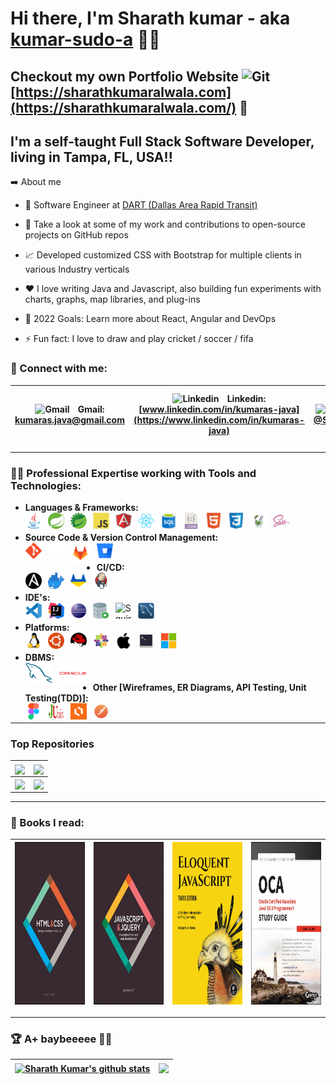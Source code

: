 # Hi there, I'm Sharath kumar - aka [kumar-sudo-a](https://github.com/kumar-sudo-a) 👋🏼

## Checkout my own Portfolio Website <img align="justify" alt="Git" width="32px" height="30px" src="https://user-images.githubusercontent.com/78719857/197220696-27cd8b82-048e-4356-85d0-1e10e11eae28.png"/><a>[https://sharathkumaralwala.com](https://sharathkumaralwala.com/)<a/> 🔗

## I'm a self-taught Full Stack Software Developer, living in Tampa, FL, USA!!

➡️ About me

- 💼 Software Engineer at [DART (Dallas Area Rapid Transit)](https://www.dart.org/)

- 🔭 Take a look at some of my work and contributions to open-source projects on GitHub repos

- 📈 Developed customized CSS with Bootstrap for multiple clients in various Industry verticals

- ❤️ I love writing Java and Javascript, also building fun experiments with charts, graphs, map libraries, and plug-ins

- 🥅 2022 Goals: Learn more about React, Angular and DevOps

- ⚡ Fun fact: I love to draw and play cricket / soccer / fifa

### 💬 Connect with me:

| <img align="centre" alt="Gmail" width="18px" src="https://upload.wikimedia.org/wikipedia/commons/7/7e/Gmail_icon_%282020%29.svg" style="padding-right:2px;" /> &nbsp; Gmail: <br/>[kumaras.java@gmail.com](kumaras.java@gmail.com) | <img align="centre" alt="Linkedin" width="18px" src="https://upload.wikimedia.org/wikipedia/commons/c/ca/LinkedIn_logo_initials.png" style="padding-right:2px;" /> &nbsp; Linkedin: <br/>[www.linkedin.com/in/kumaras-java](https://www.linkedin.com/in/kumaras-java) | <img align="centre" alt="Twitter" width="18px" src="https://raw.githubusercontent.com/anuraghazra/anuraghazra/master/assets/twitter.svg" style="padding-right:2px;" /> &nbsp; Twitter: <br/>[@Sharath_kumar22](@Sharath_kumar22) | <img align="centre" alt="Skype" width="18px" src="https://www.freepnglogos.com/uploads/skype-logo-png/skype-logo-vector-icon-template-clipart-download-0.png" style="padding-right:2px;" /> &nbsp; Skype: <br/>[Kumar](https://join.skype.com/invite/D6HsHUnmOjD5) | <img align="centre" alt="Skype" width="18px" src="https://user-images.githubusercontent.com/3369400/139447912-e0f43f33-6d9f-45f8-be46-2df5bbc91289.png" style="padding-right:2px;" /> &nbsp; GitHub: <br/>[github.com/kumar-sudo-a](https://github.com/kumar-sudo-a) |
| ---------------------------------------------------------------------------------------------------------------------------------------------------------------------------------------------------------------------------------- | --------------------------------------------------------------------------------------------------------------------------------------------------------------------------------------------------------------------------------------------------------------------- | -------------------------------------------------------------------------------------------------------------------------------------------------------------------------------------------------------------------------------- | ------------------------------------------------------------------------------------------------------------------------------------------------------------------------------------------------------------------------------------------------------------------ | -------------------------------------------------------------------------------------------------------------------------------------------------------------------------------------------------------------------------------------------------------------------- |

---

### 💪🏻 Professional Expertise working with Tools and Technologies:

- **Languages & Frameworks:**  
   <img align="left" alt="Java" width="26px" height="26px" src="images/LanguagesAndFrameworks/java.svg" style="padding-right:10px;" />
  <img align="left" alt="Spring" width="26px" height="26px" src="images/LanguagesAndFrameworks/spring.svg" style="padding-right:10px;" />
  <img align="left" alt="Spring-boot" width="26px" height="26px" src="images/LanguagesAndFrameworks/springboot.jpg" style="padding-right:10px;" />
  <img align="left" alt="JavaScript" width="26px" height="26px" src="images/LanguagesAndFrameworks/javascript.svg" style="padding-right:10px;" />
  <img align="left" alt="Angular" width="26px" height="26px" src="images/LanguagesAndFrameworks/angularJS.svg" style="padding-right:10px;" />
  <img align="left" alt="React" width="26px" height="26px" src="images/LanguagesAndFrameworks/react.svg" style="padding-right:10px;" />
  <img align="left" alt="SQL" width="26px" height="26px" src="images/LanguagesAndFrameworks/sql.png" style="padding-right:10px;" />
  <img align="left" alt="JSON" width="26px" height="26px" src="images/LanguagesAndFrameworks/json.png" style="padding-right:10px;" />
  <img align="left" alt="HTML5" width="26px" height="26px" src="images/LanguagesAndFrameworks/html5.svg" style="padding-right:10px;" />
  <img align="left" alt="CSS3" width="26px" height="26px" src="images/LanguagesAndFrameworks/css3.svg" style="padding-right:10px;" />
  <img align="left" alt="Mockito" width="26px" height="26px" src="images/LanguagesAndFrameworks/mockito.jpg" style="padding-right:10px;" />
  <img align="left" alt="Sass" width="26px" height="26px" src="images/LanguagesAndFrameworks/sass.svg" style="padding-right:10px;" />
  <br />

- **Source Code & Version Control Management:**  
  <img align="left" alt="Git" width="26px" height="26px" src="images/SourceCodeAndVersionControlManagement/git.svg" style="padding-right:10px;" />
  <img align="left" alt="GitHub" width="26px" height="26px" src="images/SourceCodeAndVersionControlManagement/github.png" style="padding-right:10px;" />
  <img align="left" alt="GitLab" width="32px" height="34px" src="images/SourceCodeAndVersionControlManagement/gitlab.png" style="padding-right:10px;" />
  <img align="left" alt="Bitbucket" width="26px" height="26px" src="images/SourceCodeAndVersionControlManagement/bitbucket.svg" style="padding-right:10px;" />
  <br />

- **CI/CD:**  
   <img align="left" alt="Jenkins" width="26px" height="26px" src="images/CICD/ansible.png" style="padding-right:10px;" />
  <img align="left" alt="GitLab" width="26px" height="26px" src="images/CICD/docker.png" style="padding-right:10px;" />
  <img align="left" alt="Ansible" width="26px" height="26px" src="images/CICD/gitlab.svg" style="padding-right:10px;" />
  <img align="left" alt="Docker" width="26px" height="26px" src="images/CICD/jenkins.svg" style="padding-right:10px;" />
  <br />

- **IDE's:**  
   <img align="left" alt="Visual Studio Code" width="26px" height="26px" src="images/IDEs/visualstudiocode.svg" style="padding-right:10px;" />
  <img align="left" alt="IntelliJ IDEA" width="26px" height="26px" src="images/IDEs/intelliJIDEA.svg" style="padding-right:10px;" />
  <img align="left" alt="Eclipse" width="26px" height="26px" src="images/IDEs/eclipse.svg" style="padding-right:10px;" />
  <img align="left" alt="Oracle SQL Developer" width="26px" height="26px" src="images/IDEs/oracleSQLdeveloper.png" style="padding-right:10px;" />
  <img align="left" alt="Squirrel" width="26px" height="26px" src="images/IDEs/squirrel.acorn.ico" style="padding-right:10px;" />
  <img align="left" alt="MySQL WorkBench" width="26px" height="26px" src="images/IDEs/mySQLworkbench.png" style="padding-right:10px;" />
  <br />

- **Platforms:**  
   <img align="left" alt="Linux" width="26px" height="26px" src="images/Platforms/linux.svg" style="padding-right:10px;" />
  <img align="left" alt="Ubuntu" width="26px" height="26px" src="images/Platforms/ubuntu.svg" style="padding-right:10px;" />
  <img align="left" alt="RedHat" width="26px" height="26px" src="images/Platforms/redhat.svg" style="padding-right:10px;" />
  <img align="left" alt="CentOS" width="26px" height="26px" src="images/Platforms/centOS.svg" style="padding-right:10px;" />
  <img align="left" alt="Apple" width="26px" height="26px" src="images/Platforms/apple.svg" style="padding-right:10px;" />
  <img align="left" alt="Terminal" width="26px" height="26px" src="images/Platforms/terminal.svg" style="padding-right:10px;" />
  <img align="left" alt="Microsoft Windows" width="26px" height="26px" src="images/Platforms/microsoftWindows.svg" style="padding-right:10px;" />
  <br />

- **DBMS:**  
   <img align="left" align="top" alt="Mysqlserver" width="44px" height="34px" src="images/DBMS/mysqlserver.svg" style="padding-right:10px;" />
  <img align="left" alt="Oracle" width="44px" height="34px" src="images/DBMS/oracle.svg" style="padding-right:10px;" />
  <br />
  
- **Other [Wireframes, ER Diagrams, API Testing, Unit Testing(TDD)]:**  
   <img align="left" alt="Figma" width="26px" height="26px" src="images\Other\figma.png" style="padding-right:10px;" />
  <img align="left" alt="Lucid Chart" width="26px" height="26px" src="images\Other\junit-logo.png" style="padding-right:10px;" />
  <img align="left" alt="Postman" width="26px" height="26px" src="images\Other\lucidchart.png" style="padding-right:10px;" />
  <img align="left" alt="Junit" width="26px" height="26px" src="images\Other\postman.png" style="padding-right:10px;" />
  <br />

---

### Top Repositories

<!--
<a href="https://github.com/kumar-sudo-a/transitime">
  <img align="center" src="https://github-readme-stats.vercel.app/api/pin/?username=kumar-sudo-a&repo=transitime&theme=buefy" />
</a>
<!-- Other contributions (Private) -->
<!--[ <a href="https://github.com/camsys/transitime">
  <img align="center" src="https://github-readme-stats.vercel.app/api/pin/?username=kumar-sudo-a&repo=transitime&theme=buefy" />
</a>
<a href="https://github.com/camsys/rawnav-file-loader">
  <img align="center" src="https://github-readme-stats.vercel.app/api/pin/?username=kumar-sudo-a&repo=rawnav-file-loader&theme=buefy" />
</a> ]
<a href="https://github.com/kumar-sudo-a/web-development-projects">
  <img align="center" src="https://github-readme-stats.vercel.app/api/pin/?username=kumar-sudo-a&repo=web-development-projects&theme=buefy" />
</a>
<br />
<a href="https://github.com/kumar-sudo-a/user-registration-web">
  <img align="center" src="https://github-readme-stats.vercel.app/api/pin/?username=kumar-sudo-a&repo=user-registration-web&theme=buefy" />
</a>
<a href="https://github.com/kumar-sudo-a/user-registration-rest">
  <img align="center" src="https://github-readme-stats.vercel.app/api/pin/?username=kumar-sudo-a&repo=user-registration-rest&theme=buefy" />
</a>
-->

| <a href="https://github.com/kumar-sudo-a/transitime"><img align="center" src="https://github-readme-stats.vercel.app/api/pin/?username=kumar-sudo-a&repo=transitime&theme=buefy" /></a>                       | <a href="https://github.com/kumar-sudo-a/web-development-projects"><img align="center" src="https://github-readme-stats.vercel.app/api/pin/?username=kumar-sudo-a&repo=web-development-projects&theme=buefy" /></a> |
| ------------------------------------------------------------------------------------------------------------------------------------------------------------------------------------------------------------- | ------------------------------------------------------------------------------------------------------------------------------------------------------------------------------------------------------------------- |
| <a href="https://github.com/kumar-sudo-a/user-registration-web"><img align="center" src="https://github-readme-stats.vercel.app/api/pin/?username=kumar-sudo-a&repo=user-registration-web&theme=buefy" /></a> | <a href="https://github.com/kumar-sudo-a/user-registration-rest"><img align="center" src="https://github-readme-stats.vercel.app/api/pin/?username=kumar-sudo-a&repo=user-registration-rest&theme=buefy" /></a>     |

---

### 📕 Books I read:

| <img align="centre" alt="html-and-css-by-jon-duckett" width="200" height="260" src="images\Books\html-and-css-by-jon-duckett.jpg" style="padding-right:2px;" /> | <img align="centre" alt="javascript-and-jquery-by-jon-duckett" width="200" height="260" src="images\Books\javascript-and-jquery-by-jon-duckett.jpg" style="padding-right:2px;" /> | <img align="centre" alt="eloquent-javacript" width="200" height="260" src="images\Books\eloquent-javacript.jpg" style="padding-right:2px;" /> | <img align="centre" alt="OCA-808" width="200" height="260" src="images\Books\OCA-808.jpg" style="padding-right:2px;" /> |
| -------------------------------------------------------------------------------------------------------------------------------------------------------------------------------------------------------- | ----------------------------------------------------------------------------------------------------------------------------------------------------------------------------------------------------------------- | ------------------------------------------------------------------------------------------------------------------------------------------------------ | ------------------------------------------------------------------------------------------------------------------------------------------------------------------------------------ |

---

### 🏆 A+ baybeeeee ✌🏻

| <a href="https://github.com/anuraghazra/github-readme-stats"><img align="center" src="https://github-readme-stats.vercel.app/api?username=kumar-sudo-a&show_icons=true&include_all_commits=true&theme=buefy&hide_border=true" alt="Sharath Kumar's github stats" /></a> | <a href="https://github.com/anuraghazra/github-readme-stats"><img align="center" src="https://github-readme-stats.vercel.app/api/top-langs/?username=kumar-sudo-a&layout=compact&theme=buefy&hide_border=true" /></a> |
| ----------------------------------------------------------------------------------------------------------------------------------------------------------------------------------------------------------------------------------------------------------------------- | --------------------------------------------------------------------------------------------------------------------------------------------------------------------------------------------------------------------- |
